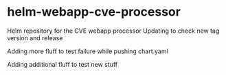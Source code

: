 # helm-webapp-cve-processor
Helm repository for the CVE webapp processor
Updating to check new tag version and release

Adding more fluff to test failure while pushing chart.yaml

Adding additional fluff to test new stuff